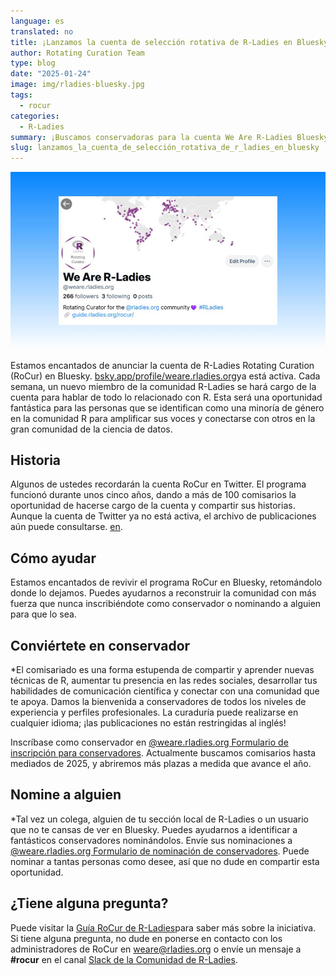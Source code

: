 ```yaml
---
language: es
translated: no
title: ¡Lanzamos la cuenta de selección rotativa de R-Ladies en Bluesky!
author: Rotating Curation Team
type: blog
date: "2025-01-24"
image: img/rladies-bluesky.jpg
tags:
  - rocur
categories:
  - R-Ladies
summary: ¡Buscamos conservadoras para la cuenta We Are R-Ladies Bluesky!
slug: lanzamos_la_cuenta_de_selección_rotativa_de_r_ladies_en_bluesky
---
```


![Captura de pantalla de We Are R-Ladies en Bluesky](img/rladies-bluesky.jpg)

Estamos encantados de anunciar la cuenta de R-Ladies Rotating Curation (RoCur) en Bluesky. [bsky.app/profile/weare.rladies.org](https://bsky.app/profile/weare.rladies.org)ya está activa.
Cada semana, un nuevo miembro de la comunidad R-Ladies se hará cargo de la cuenta para hablar de todo lo relacionado con R.
Esta será una oportunidad fantástica para las personas que se identifican como una minoría de género en la comunidad R para amplificar sus voces y conectarse con otros en la gran comunidad de la ciencia de datos.

## Historia

Algunos de ustedes recordarán la cuenta RoCur en Twitter.
El programa funcionó durante unos cinco años, dando a más de 100 comisarios la oportunidad de hacerse cargo de la cuenta y compartir sus historias.
Aunque la cuenta de Twitter ya no está activa, el archivo de publicaciones aún puede consultarse. [en](https://rladies.org/tweet-archive/wearerladies/).

## Cómo ayudar

Estamos encantados de revivir el programa RoCur en Bluesky, retomándolo donde lo dejamos.
Puedes ayudarnos a reconstruir la comunidad con más fuerza que nunca inscribiéndote como conservador o nominando a alguien para que lo sea.

## Conviértete en conservador

\*El comisariado es una forma estupenda de compartir y aprender nuevas técnicas de R, aumentar tu presencia en las redes sociales, desarrollar tus habilidades de comunicación científica y conectar con una comunidad que te apoya.
Damos la bienvenida a conservadores de todos los niveles de experiencia y perfiles profesionales.
La curaduría puede realizarse en cualquier idioma; ¡las publicaciones no están restringidas al inglés!

Inscríbase como conservador en [@weare.rladies.org Formulario de inscripción para conservadores](https://airtable.com/appjkZZgtF0iEWFjx/pagqsAma1WmUYxa9j/form).
Actualmente buscamos comisarios hasta mediados de 2025, y abriremos más plazas a medida que avance el año.

## Nomine a alguien

\*Tal vez un colega, alguien de tu sección local de R-Ladies o un usuario que no te cansas de ver en Bluesky.
Puedes ayudarnos a identificar a fantásticos conservadores nominándolos.
Envíe sus nominaciones a [@weare.rladies.org Formulario de nominación de conservadores](https://airtable.com/appFIBzsk2AxWlGMt/pagfezjuCxohikOOa/form).
Puede nominar a tantas personas como desee, así que no dude en compartir esta oportunidad.

## ¿Tiene alguna pregunta?

Puede visitar la [Guía RoCur de R-Ladies](https://guide.rladies.org/rocur/about/)para saber más sobre la iniciativa.
Si tiene alguna pregunta, no dude en ponerse en contacto con los administradores de RoCur en [weare@rladies.org](mailto:weare@rladies.org) o envíe un mensaje a **\#rocur** en el canal [Slack de la Comunidad de R-Ladies](https://rladies.org/form/community-slack/).
